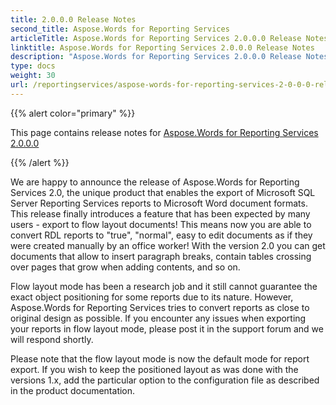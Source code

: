 ```yaml
---
title: 2.0.0.0 Release Notes
second_title: Aspose.Words for Reporting Services
articleTitle: Aspose.Words for Reporting Services 2.0.0.0 Release Notes
linktitle: Aspose.Words for Reporting Services 2.0.0.0 Release Notes
description: "Aspose.Words for Reporting Services 2.0.0.0 Release Notes – the latest updates and fixes."
type: docs
weight: 30
url: /reportingservices/aspose-words-for-reporting-services-2-0-0-0-release-notes/
---
```


{{% alert color="primary" %}}

This page contains release notes for [Aspose.Words for Reporting Services 2.0.0.0](https://downloads.aspose.com/words/reportingservices/new-releases/aspose.words-for-reporting-services-2.0.0.0/)

{{% /alert %}}

We are happy to announce the release of Aspose.Words for Reporting Services 2.0, the unique product that enables the export of Microsoft SQL Server Reporting Services reports to Microsoft Word document formats. This release finally introduces a feature that has been expected by many users - export to flow layout documents! This means now you are able to convert RDL reports to "true", "normal", easy to edit documents as if they were created manually by an office worker! With the version 2.0 you can get documents that allow to insert paragraph breaks, contain tables crossing over pages that grow when adding contents, and so on.

Flow layout mode has been a research job and it still cannot guarantee the exact object positioning for some reports due to its nature. However, Aspose.Words for Reporting Services tries to convert reports as close to original design as possible. If you encounter any issues when exporting your reports in flow layout mode, please post it in the support forum and we will respond shortly.

Please note that the flow layout mode is now the default mode for report export. If you wish to keep the positioned layout as was done with the versions 1.x, add the particular option to the configuration file as described in the product documentation.
